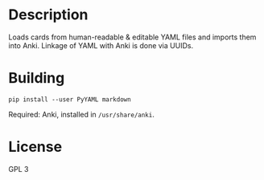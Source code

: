 Description
==

Loads cards from human-readable & editable YAML files and imports them into
Anki. Linkage of YAML with Anki is done via UUIDs.

Building
==

```
pip install --user PyYAML markdown
```

Required: Anki, installed in `/usr/share/anki`.

License
==

GPL 3

